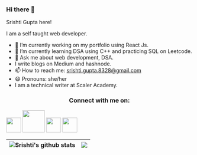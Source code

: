 ### Hi there 👋

Srishti Gupta here!

I am a self taught web developer. 

- 🔭 I’m currently working on my portfolio using React Js.
- 🌱 I’m currently learning DSA using C++ and practicing SQL on Leetcode.
- 💬 Ask me about web development, DSA.
- I write blogs on Medium and hashnode.
- 📫 How to reach me: srishti.gupta.8328@gmail.com
- 😄 Pronouns: she/her
- I am a technical writer at Scaler Academy.

<h3 align="center">Connect with me on: </h3>
<a href="https://www.linkedin.com/in/srishtigupta-20/"><img src="https://cdn.worldvectorlogo.com/logos/linkedin-icon-2.svg" width="40px"></a></img>
<a href="https://twitter.com/srishti20_"><img src="https://cdn.worldvectorlogo.com/logos/twitter-6.svg" width="60px"></a></img>
<a href="https://medium.com/@srishti-gupta"><img src="https://cdn.worldvectorlogo.com/logos/medium-4.svg" width="40px" background-color="white"></a></img>
<a href="https://hashnode.com/@srishtigupta20"><img src="https://seeklogo.com/images/H/hashnode-logo-B114767E70-seeklogo.com.png" width="40px"></a></img>





|<img align="center" src="https://github-readme-stats.vercel.app/api?username=srishtigupta20&show_icons=true&include_all_commits=true&theme=nightowl&hide_border=true" alt="Srishti's github stats" /></a> | <a href="https://github.com/srishtigupta20/github-readme-stats"><img align="center" src="https://github-readme-stats.vercel.app/api/top-langs/?username=srishtigupta20&layout=compact&theme=nightowl&hide_border=true" /></a> |
| ------------- | ------------- |







